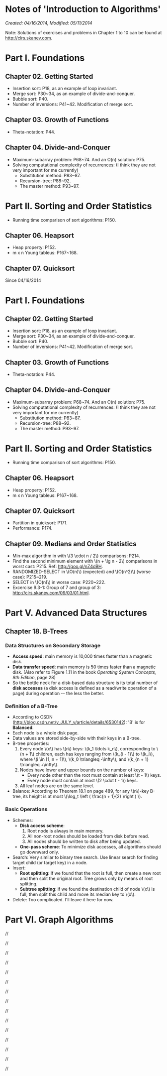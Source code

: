 Notes of 'Introduction to Algorithms'
==================================================

_Created: 04/16/2014, Modified: 05/11/2014_

Note: Solutions of exercises and problems in Chapter 1 to 10 can be found at http://clrs.skanev.com.

# Part I. Foundations

## Chapter 02. Getting Started

* Insertion sort: P18, as an example of loop invariant.
* Merge sort: P30~34, as an example of divide-and-conquer.
* Bubble sort: P40.
* Number of inversions: P41~42. Modification of merge sort.

## Chapter 03. Growth of Functions

* Theta-notation: P44.

## Chapter 04. Divide-and-Conquer

* Maximum-subarray problem: P68~74. And an O(n) solution: P75.
* Solving computational complexity of recurrences: (I think they are not very important for me currently)
  - Substitution method: P83~87.
  - Recursion-tree: P88~92.
  - The master method: P93~97.

# Part II. Sorting and Order Statistics

* Running time comparison of sort algorithms: P150.

## Chapter 06. Heapsort

* Heap property: P152.
* m x n Young tableus: P167~168.

## Chapter 07. Quicksort
Since 04/16/2014

# Part I. Foundations

## Chapter 02. Getting Started

* Insertion sort: P18, as an example of loop invariant.
* Merge sort: P30~34, as an example of divide-and-conquer.
* Bubble sort: P40.
* Number of inversions: P41~42. Modification of merge sort.

## Chapter 03. Growth of Functions

* Theta-notation: P44.

## Chapter 04. Divide-and-Conquer

* Maximum-subarray problem: P68~74. And an O(n) solution: P75.
* Solving computational complexity of recurrences: (I think they are not very important for me currently)
  - Substitution method: P83~87.
  - Recursion-tree: P88~92.
  - The master method: P93~97.

# Part II. Sorting and Order Statistics

* Running time comparison of sort algorithms: P150.

## Chapter 06. Heapsort

* Heap property: P152.
* m x n Young tableus: P167~168.

## Chapter 07. Quicksort

* Partition in quicksort: P171.
* Performance: P174.

## Chapter 09. Medians and Order Statistics

* Min-max algorithm in with \\(3 \cdot n / 2\\) comparisons: P214.
* Find the second minimum element with \\(n + \lg n - 2\\) comparisons in worst cast: P215. Ref: http://goo.gl/nZ4dBH.
* RANDOMIZED-SELECT in \\(O(n)\\) (expected) and \\(O(n^2)\\) (worse case): P215~219.
* SELECT in \\(O(n)\\) in worse case: P220~222.
* Excercise 9.3-1: Group of 7 and group of 3: http://clrs.skanev.com/09/03/01.html.

# Part V. Advanced Data Structures

## Chapter 18. B-Trees

### Data Structures on Secondary Storage

* **Access speed**: main memory is 10,000 times faster than a magnetic disk.
* **Data transfer speed**: main memory is 50 times faster than a magnetic disk. (Also refer to Figure 1.11 in the book _Operating System Concepts, 9th Edition_, page 28)
* So the bottle neck for a disk-based data structure is its total number of **disk accesses** (a disk access is defined as a read/write operation of a page) during operation -- the less the better.

### Definition of a B-Tree

* According to CSDN (http://blog.csdn.net/v_JULY_v/article/details/6530142): 'B' is for **Balanced**.
* Each node is a whole disk page.
* Data values are stored side-by-side with their keys in a B-tree.
* B-tree properties:
    1. Every node \\(x\\) has \\(n\\) keys: \\(k_1 \ldots k_n\\), corresponding to \\(n + 1\\) children, each has keys ranging from \\(k_{i - 1}\\) to \\(k_i\\), where \\(i \in [1, n + 1]\\), \\(k_0 \triangleq -\infty\\), and \\(k_{n + 1} \triangleq +\infty\\).
    2. Nodes have lower and upper bounds on the number of keys:
        - Every node other than the root must contain at least \\(t - 1\\) keys. 
        - Every node must contain at most \\(2 \cdot t - 1\\) keys.
    3. All leaf nodes are on the same level.
* Balance: According to Theorem 18.1 on page 489, for any \\(n\\)-key B-tree, its height is at most \\(\log_t \left ( \frac{n + 1}{2} \right ) \\). <!-- _. -->

### Basic Operations

* Schemes:
    - **Disk access scheme**:
        1. Root node is always in main memory.
        2. All non-root nodes should be loaded from disk before read.
        3. All nodes should be written to disk after being updated.
    - **One-pass scheme**: To minimize disk accesses, all algorithms should go downward only.
* Search: Very similar to binary tree search. Use linear search for finding target child (or target key) in a node.
* Insert:
    - **Root splitting**: If we found that the root is full, then create a new root and then split the original root. Tree grows only by means of root splitting.
    - **Subtree splitting**: if we found the destination child of node \\(x\\) is full, then split this child and move its median key to \\(x\\).
* Delete: Too complicated. I'll leave it here for now.

# Part VI. Graph Algorithms

//

//

//

//

//

//

//

//

//

//

//

//

//

//

//

<!--




























-->

